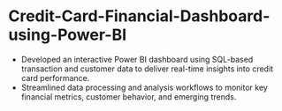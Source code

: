 # Credit-Card-Financial-Dashboard-using-Power-BI
* Developed an interactive Power BI dashboard using SQL-based transaction and customer data to deliver real-time insights into credit card  performance.
* Streamlined data processing and analysis workflows to monitor key financial metrics, customer behavior, and emerging trends.
